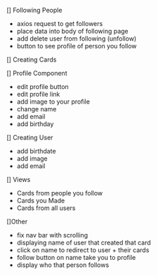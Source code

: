 [] Following People
- axios request to get followers 
- place data into body of following page
- add delete user from following (unfollow)
- button to see profile of person you follow 

[] Creating Cards

[] Profile Component
- edit profile button 
- edit profile link 
- add image to your profile 
- change name 
- add email 
- add birthday

[] Creating User
- add birthdate 
- add image 
- add email 

[] Views
- Cards from people you follow
- Cards you Made
- Cards from all users 

[]Other
- fix nav bar with scrolling 
- displaying name of user that created that card
- click on name to redirect to user + their cards
- follow button on name take you to profile
- display who that person follows
